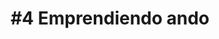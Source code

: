 ---
title: "#4 Emprendiendo ando"
description: La cuarta y última parte de la historia sobre el emprendimiento de mi hermano y mío, y de cómo hemos generado exactamente $0 pesos en 8 meses 🙃
published_at: 2022-05-03
external_url: https://newsletter.perrodinero.blog/issues/4-emprendiendo-ando-1155177
cover_path: img/newsletters/perro_dinero_app_precio.png
cover_alt: Modelo de negocios de Perro Dinero app
---